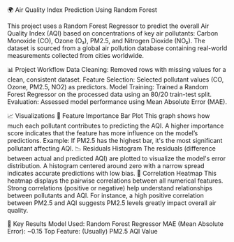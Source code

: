 🌍 Air Quality Index Prediction Using Random Forest

This project uses a Random Forest Regressor to predict the overall Air Quality Index (AQI) based on concentrations of key air pollutants: Carbon Monoxide (CO), Ozone (O₃), PM2.5, and Nitrogen Dioxide (NO₂). 
The dataset is sourced from a global air pollution database containing real-world measurements collected from cities worldwide.

📊 Project Workflow
  Data Cleaning: Removed rows with missing values for a clean, consistent dataset.
  Feature Selection: Selected pollutant values (CO, Ozone, PM2.5, NO2) as predictors.
  Model Training: Trained a Random Forest Regressor on the processed data using an 80/20 train-test split.
  Evaluation: Assessed model performance using Mean Absolute Error (MAE).
  
📈 Visualizations
  🔧 Feature Importance Bar Plot
      This graph shows how much each pollutant contributes to predicting the AQI. A higher importance score indicates that the feature has more influence on the model’s predictions.
      Example: If PM2.5 has the highest bar, it's the most significant pollutant affecting AQI.
  📉 Residuals Histogram
      The residuals (difference between actual and predicted AQI) are plotted to visualize the model's error distribution.
      A histogram centered around zero with a narrow spread indicates accurate predictions with low bias.
  📐 Correlation Heatmap
    This heatmap displays the pairwise correlations between all numerical features. Strong correlations (positive or negative) help understand relationships between pollutants and AQI.
    For instance, a high positive correlation between PM2.5 and AQI suggests PM2.5 levels greatly impact overall air quality.
    
📌 Key Results
  Model Used: Random Forest Regressor
  MAE (Mean Absolute Error): ~0.15
  Top Feature: (Usually) PM2.5 AQI Value
